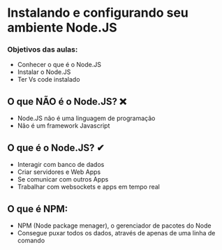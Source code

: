 # Instalando e configurando seu ambiente Node.JS

### Objetivos das aulas:

- Conhecer o que é o Node.JS
- Instalar o Node.JS
- Ter Vs code instalado

## O que NÃO é o Node.JS? ❌

- Node.JS não é uma linguagem de programação
- Não é um framework Javascript

## O que é o Node.JS? ✔

- Interagir com banco de dados
- Criar servidores e Web Apps
- Se comunicar com outros Apps
- Trabalhar com websockets e apps em tempo real

## O que é NPM:

- NPM (Node package menager), o gerenciador de pacotes do Node
- Consegue puxar todos os dados, através de apenas de uma linha de comando
